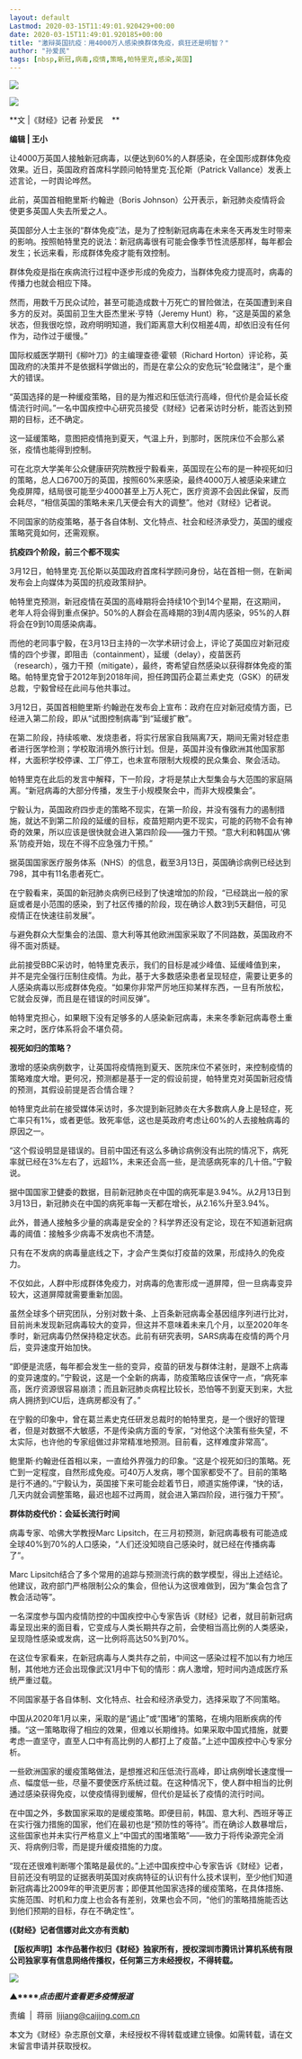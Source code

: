 ```yaml
---
layout: default
Lastmod: 2020-03-15T11:49:01.920429+00:00
date: 2020-03-15T11:49:01.920185+00:00
title: "激辩英国抗疫：用4000万人感染换群体免疫，疯狂还是明智？"
author: "孙爱民"
tags: [nbsp,新冠,病毒,疫情,策略,帕特里克,感染,英国]
---
```


![](https://images.weserv.nl/?url=https%3A//mmbiz.qpic.cn/mmbiz_gif/ia1nxOhDj7ATLLyQibBg0j84iammJvD6rJp6eaCp56o3B7Y30PoXFefxCesWTRQ0KynVx6tj7DZSOFQeRIUy5QTtg/640%3Fwx_fmt%3Dgif)

![](https://images.weserv.nl/?url=https%3A//mmbiz.qpic.cn/mmbiz_jpg/ia1nxOhDj7ATXkibzGFJHB1eo4mIjPSjxrrhTBdRtricga4N3kITwmddbdUicfPicunlZyslNjqOJLpszGJddKq2ibtg/640%3Fwx_fmt%3Djpeg)

  

**文 |《财经》记者 孙爱民    **

**编辑 | 王小**

让4000万英国人接触新冠病毒，以便达到60%的人群感染，在全国形成群体免疫效果。近日，英国政府首席科学顾问帕特里克·瓦伦斯（Patrick Vallance）发表上述言论，一时舆论哗然。

此前，英国首相鲍里斯·约翰逊（Boris Johnson）公开表示，新冠肺炎疫情将会使更多英国人失去所爱之人。

英国部分人士主张的“群体免疫”法，是为了控制新冠病毒在未来冬天再发生时带来的影响。按照帕特里克的说法：新冠病毒很有可能会像季节性流感那样，每年都会发生；长远来看，形成群体免疫才能有效控制。

群体免疫是指在疾病流行过程中逐步形成的免疫力，当群体免疫力提高时，病毒的传播力也就会相应下降。

然而，用数千万民众试险，甚至可能造成数十万死亡的冒险做法，在英国遭到来自多方的反对。英国前卫生大臣杰里米·亨特（Jeremy Hunt）称，“这是英国的紧急状态，但我很吃惊，政府明明知道，我们距离意大利仅相差4周，却依旧没有任何作为，动作过于缓慢。”

国际权威医学期刊《柳叶刀》的主编理查德·霍顿（Richard Horton）评论称，英国政府的决策并不是依据科学做出的，而是在拿公众的安危玩“轮盘赌注”，是个重大的错误。

“英国选择的是一种缓疫策略，目的是为推迟和压低流行高峰，但代价是会延长疫情流行时间。”一名中国疾控中心研究员接受《财经》记者采访时分析，能否达到预期的目标，还不确定。

这一延缓策略，意图把疫情拖到夏天，气温上升，到那时，医院床位不会那么紧张，疫情也能得到控制。

可在北京大学美年公众健康研究院教授宁毅看来，英国现在公布的是一种视死如归的策略，总人口6700万的英国，按照60%来感染，最终4000万人被感染来建立免疫屏障，结局很可能至少4000甚至上万人死亡，医疗资源不会因此保留，反而会耗尽，“相信英国的策略未来几天便会有大的调整”。他对《财经》记者说。

不同国家的防疫策略，基于各自体制、文化特点、社会和经济承受力，英国的缓疫策略究竟如何，还需观察。

**抗疫四个阶段，前三个都不现实**

3月12日，帕特里克·瓦伦斯以英国政府首席科学顾问身份，站在首相一侧，在新闻发布会上向媒体为英国的抗疫政策辩护。

帕特里克预测，新冠疫情在英国的高峰期将会持续10个到14个星期，在这期间，老年人将会得到重点保护。50%的人群会在高峰期的3到4周内感染，95%的人群将会在9到10周感染病毒。

而他的老同事宁毅，在3月13日主持的一次学术研讨会上，评论了英国应对新冠疫情的四个步骤，即阻击（containment），延缓（delay），疫苗医药（research），强力干预（mitigate），最终，寄希望自然感染以获得群体免疫的策略。帕特里克曾于2012年到2018年间，担任跨国药企葛兰素史克（GSK）的研发总裁，宁毅曾经在此间与他共事过。

3月12日，英国首相鲍里斯·约翰逊在发布会上宣布：政府在应对新冠疫情方面，已经进入第二阶段，即从“试图控制病毒”到“延缓扩散”。

在第二阶段，持续咳嗽、发烧患者，将实行居家自我隔离7天，期间无需对轻症患者进行医学检测；学校取消境外旅行计划。但是，英国并没有像欧洲其他国家那样，大面积学校停课、工厂停工，也未宣布限制大规模的民众集会、聚会活动。

帕特里克在此后的发言中解释，下一阶段，才将是禁止大型集会与大范围的家庭隔离。“新冠病毒的大部分传播，发生于小规模聚会中，而非大规模集会”。

宁毅认为，英国政府四步走的策略不现实，在第一阶段，并没有强有力的遏制措施，就达不到第二阶段的延缓的目标，疫苗短期内更不现实，可能的药物不会有神奇的效果，所以应该是很快就会进入第四阶段——强力干预。“意大利和韩国从‘佛系’防疫开始，现在不得不应急强力干预。”

据英国国家医疗服务体系（NHS）的信息，截至3月13日，英国确诊病例已经达到798，其中有11名患者死亡。

在宁毅看来，英国的新冠肺炎病例已经到了快速增加的阶段，“已经跳出一般的家庭或者是小范围的感染，到了社区传播的阶段，现在确诊人数3到5天翻倍，可见疫情正在快速往前发展”。

与避免群众大型集会的法国、意大利等其他欧洲国家采取了不同路数，英国政府不得不面对质疑。

此前接受BBC采访时，帕特里克表示，我们的目标是减少峰值、延缓峰值到来，并不是完全强行压制住疫情。为此，基于大多数感染患者呈现轻症，需要让更多的人感染病毒以形成群体免疫。“如果你非常严厉地压抑某样东西，一旦有所放松，它就会反弹，而且是在错误的时间反弹”。

帕特里克担心，如果眼下没有足够多的人感染新冠病毒，未来冬季新冠病毒卷土重来之时，医疗体系将会不堪负荷。

**视死如归的策略？**

激增的感染病例数字，让英国将疫情拖到夏天、医院床位不紧张时，来控制疫情的策略难度大增。更何况，预测都是基于一定的假设前提，帕特里克对英国新冠疫情的预测，其假设前提是否合情合理？

帕特里克此前在接受媒体采访时，多次提到新冠肺炎在大多数病人身上是轻症，死亡率只有1%，或者更低。致死率低，这也是英政府考虑让60%的人去接触病毒的原因之一。

“这个假设明显是错误的。目前中国还有这么多确诊病例没有出院的情况下，病死率就已经在3%左右了，远超1%，未来还会高一些，是流感病死率的几十倍。”宁毅说。

据中国国家卫健委的数据，目前新冠肺炎在中国的病死率是3.94%。从2月13日到3月13日，新冠肺炎在中国的病死率每一天都在增长，从2.16%升至3.94%。

此外，普通人接触多少量的病毒是安全的？科学界还没有定论，现在不知道新冠病毒的阈值：接触多少病毒不发病也不清楚。

只有在不发病的病毒量底线之下，才会产生类似打疫苗的效果，形成持久的免疫力。

不仅如此，人群中形成群体免疫力，对病毒的危害形成一道屏障，但一旦病毒变异较大，这道屏障就需要重新加固。

虽然全球多个研究团队，分别对数十条、上百条新冠病毒全基因组序列进行比对，目前尚未发现新冠病毒较大的变异，但这并不意味着未来几个月，以至2020年冬季时，新冠病毒仍然保持稳定状态。此前有研究表明，SARS病毒在疫情的两个月后，变异速度开始加快。

“即便是流感，每年都会发生一些的变异，疫苗的研发与群体注射，是跟不上病毒的变异速度的。”宁毅说，这是一个全新的病毒，防疫策略应该保守一点，“病死率高，医疗资源很容易崩溃；而且新冠肺炎病程比较长，恐怕等不到夏天到来，大批病人拥挤到ICU后，连病房都没有了。”

在宁毅的印象中，曾在葛兰素史克任研发总裁时的帕特里克，是一个很好的管理者，但是对数据不大敏感，不是传染病方面的专家，“对他这个决策有些失望，不太实际，也许他的专家组做过非常精准地预测。目前看，这样难度非常高”。

鲍里斯·约翰逊任首相以来，一直给外界强力的印象。“这是个视死如归的策略。死亡到一定程度，自然形成免疫。可40万人发病，哪个国家都受不了。目前的策略是行不通的。”宁毅认为，英国接下来可能会趁着节日，顺道实施停课，“快的话，几天内就会调整策略，最迟也超不过两周，就会进入第四阶段，进行强力干预”。

**群体防疫代价：会延长流行时间**

病毒专家、哈佛大学教授Marc Lipsitch，在三月初预测，新冠病毒极有可能造成全球40%到70%的人口感染，“人们还没知晓自己感染时，就已经在传播病毒了”。

Marc Lipsitch结合了多个常用的追踪与预测流行病的数学模型，得出上述结论。他建议，政府部门严格限制公众的集会，但他认为这很难做到，因为“集会包含了教会活动等”。

一名深度参与国内疫情防控的中国疾控中心专家告诉《财经》记者，就目前新冠病毒呈现出来的面目看，它变成与人类长期共存之前，会使相当高比例的人类感染，呈现隐性感染或发病，这一比例将高达50%到70%。

在这位专家看来，在新冠病毒与人类共存之前，中间这一感染过程不加以有力地压制，其他地方还会出现像武汉1月中下旬的情形：病人激增，短时间内造成医疗系统严重过载。

不同国家基于各自体制、文化特点、社会和经济承受力，选择采取了不同策略。

中国从2020年1月以来，采取的是“遏止”或“围堵”的策略，在境内阻断疾病的传播。“这一策略取得了相应的效果，但难以长期维持。如果采取中国式措施，就要考虑一直坚守，直至人口中有高比例的人都打上了疫苗。”上述中国疾控中心专家分析。

一些欧洲国家的缓疫策略做法，是想推迟和压低流行高峰，即让病例增长速度慢一点、幅度低一些，尽量不要使医疗系统过载。在这种情况下，使人群中相当的比例通过感染获得免疫，以使疫情得到缓解，但代价是延长了疫情的流行时间。

在中国之外，多数国家采取的是缓疫策略。即便目前，韩国、意大利、西班牙等正在实行强力措施的国家，他们在最初也是“预防性的等待”。而在确诊人数暴增后，这些国家也并未实行严格意义上“中国式的围堵策略”——致力于将传染源完全消灭、将病例归零，而是提升缓疫措施的力度。

“现在还很难判断哪个策略是最优的。”上述中国疾控中心专家告诉《财经》记者，目前还没有明显的证据表明英国对疾病特征的认识有什么技术误判，至少他们知道新冠病毒比2009年的甲流更厉害；即便其他国家选择的缓疫策略，在具体措施、实施范围、时机和力度上也会各有差别，效果也会不同，“他们的策略措施能否达到他们预期的目标，存在不确定性”。

**(《财经》记者信娜对此文亦有贡献)**

****【版权声明】本作品著作权归《财经》独家所有，授权深圳市腾讯计算机系统有限公司独家享有信息网络传播权，任何第三方未经授权，不得转载。****

[![](https://images.weserv.nl/?url=https%3A//mmbiz.qpic.cn/mmbiz_jpg/ia1nxOhDj7AS1SuJn7gJq2fvZuMdhptNmrcQVOF8bbN60mEtdGa4T3AeJQYEU36rVmpxMmNC9lFwbia4A65eRzlg/640%3Fwx_fmt%3Djpeg)](https://mp.weixin.qq.com/mp/homepage?__biz=MjM5NDU5NTM4MQ==&hid=29&sn=21c0f34c737748fe3b2c372bb40ae622)  

**▲****_点击图片查看更多疫情报道_**

  

  

责编  |  蒋丽  lijiang@caijing.com.cn

本文为《财经》杂志原创文章，未经授权不得转载或建立镜像。如需转载，请在文末留言申请并获取授权。

